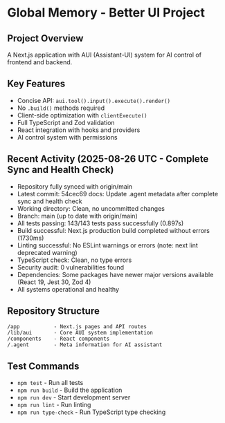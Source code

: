 # Global Memory - Better UI Project

## Project Overview
A Next.js application with AUI (Assistant-UI) system for AI control of frontend and backend.

## Key Features
- Concise API: `aui.tool().input().execute().render()`
- No `.build()` methods required
- Client-side optimization with `clientExecute()`
- Full TypeScript and Zod validation
- React integration with hooks and providers
- AI control system with permissions

## Recent Activity (2025-08-26 UTC - Complete Sync and Health Check)
- Repository fully synced with origin/main
- Latest commit: 54cec69 docs: Update .agent metadata after complete sync and health check
- Working directory: Clean, no uncommitted changes
- Branch: main (up to date with origin/main)
- All tests passing: 143/143 tests pass successfully (0.897s)
- Build successful: Next.js production build completed without errors (1730ms)
- Linting successful: No ESLint warnings or errors (note: next lint deprecated warning)
- TypeScript check: Clean, no type errors
- Security audit: 0 vulnerabilities found
- Dependencies: Some packages have newer major versions available (React 19, Jest 30, Zod 4)
- All systems operational and healthy

## Repository Structure
```
/app           - Next.js pages and API routes
/lib/aui       - Core AUI system implementation
/components    - React components
/.agent        - Meta information for AI assistant
```

## Test Commands
- `npm test` - Run all tests
- `npm run build` - Build the application
- `npm run dev` - Start development server
- `npm run lint` - Run linting
- `npm run type-check` - Run TypeScript type checking